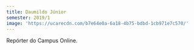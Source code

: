 ```yaml
---
title: Daumildo Júnior
semester: 2019/1
image: 'https://ucarecdn.com/b7e64e0a-6a18-4b75-bdbd-1cb971e7c570/'
---
```

Repórter do Campus Online.

